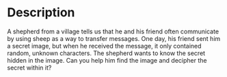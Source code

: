# Description

A shepherd from a village tells us that he and his friend often communicate by using sheep as a way to transfer messages. One day, his friend sent him a secret image, but when he received the message, it only contained random, unknown characters. The shepherd wants to know the secret hidden in the image. Can you help him find the image and decipher the secret within it?
